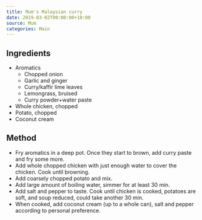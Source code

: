 ```yaml
---
title: Mum's Malaysian curry
date: 2019-03-02T00:00:00+10:00
source: Mum
categories: Main
---
```


## Ingredients
* Aromatics
    * Chopped onion
    * Garlic and ginger
    * Curry/kaffir lime leaves
    * Lemongrass, bruised
    * Curry powder+water paste
* Whole chicken, chopped
* Potato, chopped
* Coconut cream

## Method
* Fry aromatics in a deep pot. Once they start to brown, add curry paste and fry some more.
* Add whole chopped chicken with just enough water to cover the chicken. Cook until browning.
* Add coarsely chopped potato and mix.
* Add large amount of boiling water, simmer for at least 30 min.
* Add salt and pepper to taste. Cook until chicken is cooked, potatoes are soft, and soup reduced, could take another 30 min.
* When cooked, add coconut cream (up to a whole can), salt and pepper according to personal preference.